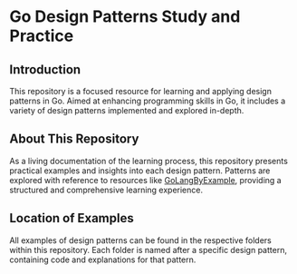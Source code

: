 # Go Design Patterns Study and Practice

## Introduction

This repository is a focused resource for learning and applying design patterns in Go. Aimed at enhancing programming skills in Go, it includes a variety of design patterns implemented and explored in-depth.

## About This Repository

As a living documentation of the learning process, this repository presents practical examples and insights into each design pattern. Patterns are explored with reference to resources like [GoLangByExample](https://golangbyexample.com/all-design-patterns-golang), providing a structured and comprehensive learning experience.

## Location of Examples

All examples of design patterns can be found in the respective folders within this repository. Each folder is named after a specific design pattern, containing code and explanations for that pattern.
